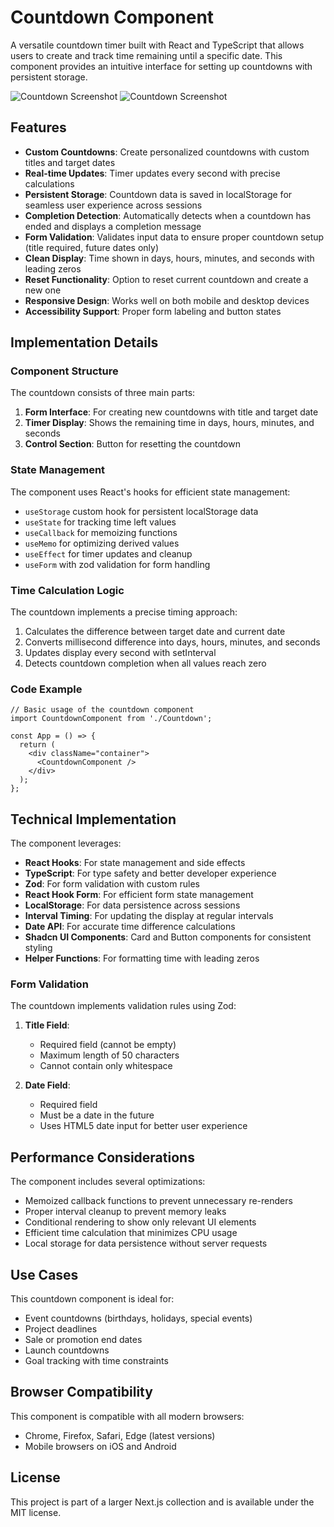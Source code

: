 # Countdown Component

A versatile countdown timer built with React and TypeScript that allows users to create and track time remaining until a specific date. This component provides an intuitive interface for setting up countdowns with persistent storage.

![Countdown Screenshot](https://ik.imagekit.io/nagoevid/nextjs-projects/countdown-1.png?updatedAt=1748868362951)
![Countdown Screenshot](https://ik.imagekit.io/nagoevid/nextjs-projects/countdown-2.png?updatedAt=1748868374595)

## Features

- **Custom Countdowns**: Create personalized countdowns with custom titles and target dates
- **Real-time Updates**: Timer updates every second with precise calculations
- **Persistent Storage**: Countdown data is saved in localStorage for seamless user experience across sessions
- **Completion Detection**: Automatically detects when a countdown has ended and displays a completion message
- **Form Validation**: Validates input data to ensure proper countdown setup (title required, future dates only)
- **Clean Display**: Time shown in days, hours, minutes, and seconds with leading zeros
- **Reset Functionality**: Option to reset current countdown and create a new one
- **Responsive Design**: Works well on both mobile and desktop devices
- **Accessibility Support**: Proper form labeling and button states

## Implementation Details

### Component Structure

The countdown consists of three main parts:

1. **Form Interface**: For creating new countdowns with title and target date
2. **Timer Display**: Shows the remaining time in days, hours, minutes, and seconds
3. **Control Section**: Button for resetting the countdown

### State Management

The component uses React's hooks for efficient state management:

- `useStorage` custom hook for persistent localStorage data
- `useState` for tracking time left values
- `useCallback` for memoizing functions
- `useMemo` for optimizing derived values
- `useEffect` for timer updates and cleanup
- `useForm` with zod validation for form handling

### Time Calculation Logic

The countdown implements a precise timing approach:

1. Calculates the difference between target date and current date
2. Converts millisecond difference into days, hours, minutes, and seconds
3. Updates display every second with setInterval
4. Detects countdown completion when all values reach zero

### Code Example

```tsx
// Basic usage of the countdown component
import CountdownComponent from './Countdown';

const App = () => {
  return (
    <div className="container">
      <CountdownComponent />
    </div>
  );
};
```

## Technical Implementation

The component leverages:

- **React Hooks**: For state management and side effects
- **TypeScript**: For type safety and better developer experience
- **Zod**: For form validation with custom rules
- **React Hook Form**: For efficient form state management
- **LocalStorage**: For data persistence across sessions
- **Interval Timing**: For updating the display at regular intervals
- **Date API**: For accurate time difference calculations
- **Shadcn UI Components**: Card and Button components for consistent styling
- **Helper Functions**: For formatting time with leading zeros

### Form Validation

The countdown implements validation rules using Zod:

1. **Title Field**: 
   - Required field (cannot be empty)
   - Maximum length of 50 characters
   - Cannot contain only whitespace

2. **Date Field**: 
   - Required field
   - Must be a date in the future
   - Uses HTML5 date input for better user experience

## Performance Considerations

The component includes several optimizations:

- Memoized callback functions to prevent unnecessary re-renders
- Proper interval cleanup to prevent memory leaks
- Conditional rendering to show only relevant UI elements
- Efficient time calculation that minimizes CPU usage
- Local storage for data persistence without server requests

## Use Cases

This countdown component is ideal for:

- Event countdowns (birthdays, holidays, special events)
- Project deadlines
- Sale or promotion end dates
- Launch countdowns
- Goal tracking with time constraints

## Browser Compatibility

This component is compatible with all modern browsers:

- Chrome, Firefox, Safari, Edge (latest versions)
- Mobile browsers on iOS and Android

## License

This project is part of a larger Next.js collection and is available under the MIT license. 